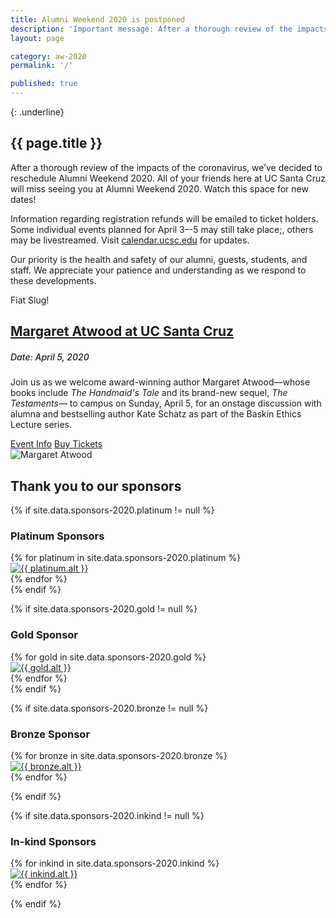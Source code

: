 ```yaml
---
title: Alumni Weekend 2020 is postponed
description: 'Important message: After a thorough review of the impacts of the coronavirus, we’ve decided to reschedule Alumni Weekend 2020. All of your friends here at UC Santa Cruz will miss seeing you at Alumni Weekend 2020. Watch this space for new dates!'
layout: page

category: aw-2020
permalink: '/'

published: true
---
```

{: .underline}
## {{ page.title }}

After a thorough review of the impacts of the coronavirus, we’ve decided to reschedule Alumni Weekend 2020. All of your friends here at UC Santa Cruz will miss seeing you at Alumni Weekend 2020. Watch this space for new dates!

Information regarding registration refunds will be emailed to ticket holders. 
Some individual events planned for April 3–-5 may still take place;, others may be livestreamed. Visit [calendar.ucsc.edu](https://calendar.ucsc.edu/) for updates.

Our priority is the health and safety of our alumni, guests, students, and staff. We appreciate your patience and understanding as we respond to these developments. 

Fiat Slug!

<section class="content-w-media left haltered blue">
  <div class="grid-container large">
    <div class="inner">
      <div class="content">
          <h2 class="underline"><a href="/atwood">Margaret Atwood at UC Santa Cruz</a></h2>
          <h5 style="font-weight: 500">Date: April 5, 2020</h5>
          <p>Join us as we welcome award-winning author Margaret Atwood—whose books include <em>The Handmaid's Tale</em> and its brand-new sequel, <em>The Testaments</em>— to campus on Sunday, April 5, for an onstage discussion with alumna and bestselling author Kate Schatz as part of the Baskin Ethics Lecture series.</p>
          <div class="content-foot-links">
            <a class="btn-link" href="/atwood">Event Info</a>
            <a class="button primary expanded" href="https://ucsctickets.universitytickets.com/w/event.aspx?id=1467">Buy Tickets</a>
          </div>
      </div>
      <div class="media">
          <img src="atwood/images/atwood-homepage.jpg" alt="Margaret Atwood">
      </div>
    </div>
  </div>
</section>

<section class="heading">
  <h2 class="underline">Thank you to our sponsors</h2>
</section>

{% if site.data.sponsors-2020.platinum != null %}
<section class="heading">
    <h3>Platinum Sponsors</h3>
</section>
<div class="grid-container large mt-25">
  <div class="grid-x grid-margin-x align-center">
    {% for platinum in site.data.sponsors-2020.platinum %}
      <div class="cell large-6">
        <div class="closing-blocks">
          <a href="{{ platinum.url }}">
            <div class="image">
              <img src="{{ platinum.img }}" alt="{{ platinum.alt }}">
            </div>
          </a>
        </div>
      </div>
    {% endfor %}
  </div>
</div>
{% endif %}


{% if site.data.sponsors-2020.gold != null %}
<section class="heading">
    <h3>Gold Sponsor</h3>
</section>

<div class="grid-container large mt-25">
  <div class="grid-x grid-margin-x align-center">
    {% for gold in site.data.sponsors-2020.gold %}
      <div class="cell large-5">
        <div class="closing-blocks">
          <a href="{{ gold.url }}">
            <div class="image">
              <img src="{{ gold.img }}" alt="{{ gold.alt }}">
            </div>
          </a>
        </div>
      </div>
    {% endfor %}
  </div>
</div>
{% endif %}

{% if site.data.sponsors-2020.bronze != null %}
<section class="heading">
    <h3>Bronze Sponsor</h3>
</section>

<div class="grid-container large mt-25">
  <div class="grid-x grid-margin-x align-center">
   {% for bronze in site.data.sponsors-2020.bronze %}
      <div class="cell large-4">
        <div class="closing-blocks">
          <a href="{{ bronze.url }}">
            <div class="image">
              <img src="{{ bronze.img }}" alt="{{ bronze.alt }}">
            </div>
          </a>
        </div>
      </div>
    {% endfor %}
  </div>
</div>
<p></p>
{% endif %}


{% if site.data.sponsors-2020.inkind != null %}
<section class="heading">
    <h3>In-kind Sponsors</h3>
</section>

<div class="grid-container large mt-25">
  <div class="grid-x grid-margin-x align-center">
    {% for inkind in site.data.sponsors-2020.inkind %}
      <div class="cell small-6 large-3 xlarge-2">
        <div class="closing-blocks">
          <a href="{{ inkind.url }}">
            <div class="image">
              <img src="{{ inkind.img }}" alt="{{ inkind.alt }}">
            </div>
          </a>
        </div>
      </div>
    {% endfor %}
  </div>
</div>
<p></p>
{% endif %}
